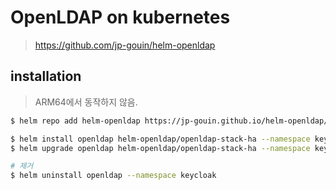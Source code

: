 # OpenLDAP on kubernetes

> https://github.com/jp-gouin/helm-openldap

## installation

> ARM64에서 동작하지 않음.

```sh
$ helm repo add helm-openldap https://jp-gouin.github.io/helm-openldap/

$ helm install openldap helm-openldap/openldap-stack-ha --namespace keycloak --create-namespace -f values.yaml
$ helm upgrade openldap helm-openldap/openldap-stack-ha --namespace keycloak -f values.yaml

# 제거
$ helm uninstall openldap --namespace keycloak
```
